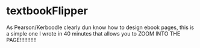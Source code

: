 # textbookFlipper
As Pearson/Kerboodle clearly dun know how to design ebook pages, this is a simple one I wrote in 40 minutes that allows you to ZOOM INTO THE PAGE!!!!!!!!!!!
